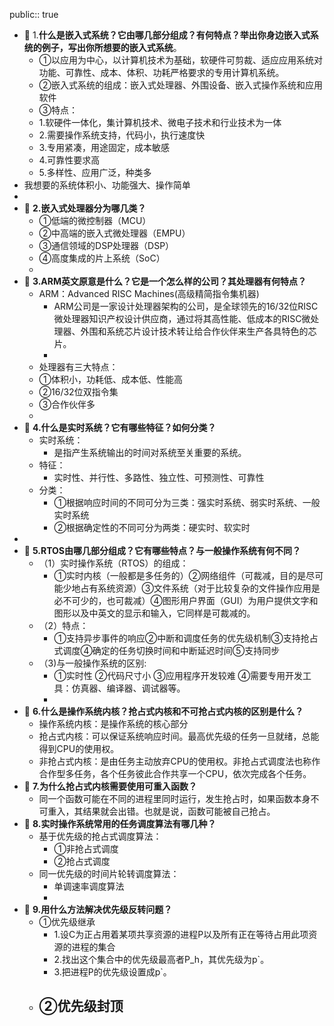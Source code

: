 public:: true

- 🔵 1.**什么是嵌入式系统？它由哪几部分组成？有何特点？举出你身边嵌入式系统的例子，写出你所想要的嵌入式系统**。
	- ①以应用为中心，以计算机技术为基础，软硬件可剪裁、适应应用系统对功能、可靠性、成本、体积、功耗严格要求的专用计算机系统。
	- ②嵌入式系统的组成：嵌入式处理器、外围设备、嵌入式操作系统和应用软件
	- ③特点：
	- 1.软硬件一体化，集计算机技术、微电子技术和行业技术为一体
	- 2.需要操作系统支持，代码小，执行速度快
	- 3.专用紧凑，用途固定，成本敏感
	- 4.可靠性要求高
	- 5.多样性、应用广泛，种类多
- 我想要的系统体积小、功能强大、操作简单
-
- 🔵 **2.嵌入式处理器分为哪几类？**
	- ①低端的微控制器（MCU）
	- ②中高端的嵌入式微处理器（EMPU）
	- ③通信领域的DSP处理器（DSP）
	- ④高度集成的片上系统（SoC）
	-
- 🔵 **3.ARM英文原意是什么？它是一个怎么样的公司？其处理器有何特点？**
	- ARM：Advanced RISC Machines(高级精简指令集机器)
		- ARM公司是一家设计处理器架构的公司，是全球领先的16/32位RISC微处理器知识产权设计供应商，通过将其高性能、低成本的RISC微处理器、外围和系统芯片设计技术转让给合作伙伴来生产各具特色的芯片。
		-
	- 处理器有三大特点：
	- ①体积小，功耗低、成本低、性能高
	- ②16/32位双指令集
	- ③合作伙伴多
	-
- 🔵 **4.什么是实时系统？它有哪些特征？如何分类？**
	- 实时系统：
		- 是指产生系统输出的时间对系统至关重要的系统。
	- 特征：
		- 实时性、并行性、多路性、独立性、可预测性、可靠性
	- 分类：
		- ①根据响应时间的不同可分为三类：强实时系统、弱实时系统、一般实时系统
		- ②根据确定性的不同可分为两类：硬实时、软实时
-
- 🔵 **5.RTOS由哪几部分组成？它有哪些特点？与一般操作系统有何不同？**
	- （1）实时操作系统（RTOS）的组成：
		- ①实时内核（一般都是多任务的）②网络组件（可裁减，目的是尽可能少地占有系统资源）③文件系统（对于比较复杂的文件操作应用是必不可少的，也可裁减）④图形用户界面（GUI）为用户提供文字和图形以及中英文的显示和输入，它同样是可裁减的。
	- （2）特点：
		- ①支持异步事件的响应②中断和调度任务的优先级机制③支持抢占式调度④确定的任务切换时间和中断延迟时间⑤支持同步
	- （3)与一般操作系统的区别:
		- ①实时性  ②代码尺寸小 ③应用程序开发较难  ④需要专用开发工具：仿真器、编译器、调试器等。
		-
- 🔵 **6.什么是操作系统内核？抢占式内核和不可抢占式内核的区别是什么？**
	- 操作系统内核：是操作系统的核心部分
	- 抢占式内核：可以保证系统响应时间。最高优先级的任务一旦就绪，总能得到CPU的使用权。
	- 非抢占式内核：是由任务主动放弃CPU的使用权。非抢占式调度法也称作合作型多任务，各个任务彼此合作共享一个CPU，依次完成各个任务。
- 🔵 **7.为什么抢占式内核需要使用可重入函数？**
	- 同一个函数可能在不同的进程里同时运行，发生抢占时，如果函数本身不可重入，其结果就会出错。也就是说，函数可能被自己抢占。
- 🔵 **8.实时操作系统常用的任务调度算法有哪几种？**
	- 基于优先级的抢占式调度算法：
		- ①非抢占式调度
		- ②抢占式调度
	- 同一优先级的时间片轮转调度算法：
		- 单调速率调度算法
		-
- 🔵 **9.用什么方法解决优先级反转问题？**
	- ①优先级继承
		- 1.设C为正占用着某项共享资源的进程P以及所有正在等待占用此项资源的进程的集合
		- 2.找出这个集合中的优先级最高者P_h，其优先级为p`。
		- 3.把进程P的优先级设置成p`。
	- ②优先级封顶
		-